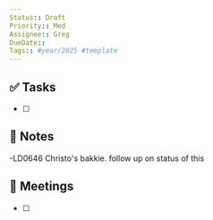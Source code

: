 ```yaml
---
Status:: Draft
Priority:: Med
Assignee:: Greg
DueDate:: 
Tags:: #year/2025 #template
---
```


## ✅ Tasks
- [ ]

## 📝 Notes
-LD0646 Christo's bakkie. follow up on status of this 

## 📅 Meetings
- [ ]